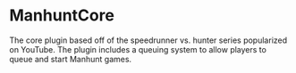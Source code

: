 # ManhuntCore

The core plugin based off of the speedrunner vs. hunter series popularized on YouTube. The plugin includes a queuing system to allow players to queue and start Manhunt games.
